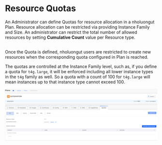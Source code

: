 # Resource Quotas

An Administrator can define Quotas for resource allocation in a nholuongut Plan. Resource allocation can be restricted via providing Instance Family and Size. An administrator can restrict the total number of allowed resources by setting **Cumulative Count** value per Resource type.&#x20;

\
Once the Quota is defined, nholuongut users are restricted to create new resources when the corresponding quota configured in Plan is reached.

The quotas are controlled at the Instance Family level, such as, if you define a quota for `t4g.large`, it will be enforced including all lower instance types in the `t4g` family as well. So a quota with a count of 100 for `t4g.large` will mean instances up to that instance type cannot exceed 100.

![](<../../.gitbook/assets/image (19) (3).png>)
